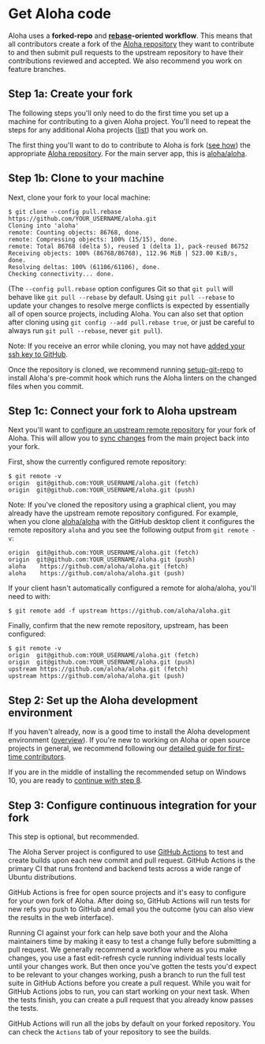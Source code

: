 # Get Aloha code

Aloha uses a **forked-repo** and **[rebase][gitbook-rebase]-oriented
workflow**. This means that all contributors create a fork of the [Aloha
repository][github-aloha] they want to contribute to and then submit pull
requests to the upstream repository to have their contributions reviewed and
accepted. We also recommend you work on feature branches.

## Step 1a: Create your fork

The following steps you'll only need to do the first time you set up a machine
for contributing to a given Aloha project. You'll need to repeat the steps for
any additional Aloha projects ([list][github-aloha]) that you work on.

The first thing you'll want to do to contribute to Aloha is fork ([see
how][github-help-fork]) the appropriate [Aloha repository][github-aloha]. For
the main server app, this is [aloha/aloha][github-aloha-aloha].

## Step 1b: Clone to your machine

Next, clone your fork to your local machine:

```console
$ git clone --config pull.rebase https://github.com/YOUR_USERNAME/aloha.git
Cloning into 'aloha'
remote: Counting objects: 86768, done.
remote: Compressing objects: 100% (15/15), done.
remote: Total 86768 (delta 5), reused 1 (delta 1), pack-reused 86752
Receiving objects: 100% (86768/86768), 112.96 MiB | 523.00 KiB/s, done.
Resolving deltas: 100% (61106/61106), done.
Checking connectivity... done.
```

(The `--config pull.rebase` option configures Git so that `git pull`
will behave like `git pull --rebase` by default. Using
`git pull --rebase` to update your changes to resolve merge conflicts
is expected by essentially all of open source projects, including
Aloha. You can also set that option after cloning using
`git config --add pull.rebase true`, or just be careful to always run
`git pull --rebase`, never `git pull`).

Note: If you receive an error while cloning, you may not have [added your ssh
key to GitHub][github-help-add-ssh-key].

Once the repository is cloned, we recommend running
[setup-git-repo][aloha-rtd-tools-setup] to install Aloha's pre-commit
hook which runs the Aloha linters on the changed files when you
commit.

## Step 1c: Connect your fork to Aloha upstream

Next you'll want to [configure an upstream remote
repository][github-help-conf-remote] for your fork of Aloha. This will allow
you to [sync changes][github-help-sync-fork] from the main project back into
your fork.

First, show the currently configured remote repository:

```console
$ git remote -v
origin  git@github.com:YOUR_USERNAME/aloha.git (fetch)
origin  git@github.com:YOUR_USERNAME/aloha.git (push)
```

Note: If you've cloned the repository using a graphical client, you may already
have the upstream remote repository configured. For example, when you clone
[aloha/aloha][github-aloha-aloha] with the GitHub desktop client it configures
the remote repository `aloha` and you see the following output from
`git remote -v`:

```console
origin  git@github.com:YOUR_USERNAME/aloha.git (fetch)
origin  git@github.com:YOUR_USERNAME/aloha.git (push)
aloha    https://github.com/aloha/aloha.git (fetch)
aloha    https://github.com/aloha/aloha.git (push)
```

If your client hasn't automatically configured a remote for aloha/aloha, you'll
need to with:

```console
$ git remote add -f upstream https://github.com/aloha/aloha.git
```

Finally, confirm that the new remote repository, upstream, has been configured:

```console
$ git remote -v
origin  git@github.com:YOUR_USERNAME/aloha.git (fetch)
origin  git@github.com:YOUR_USERNAME/aloha.git (push)
upstream https://github.com/aloha/aloha.git (fetch)
upstream https://github.com/aloha/aloha.git (push)
```

## Step 2: Set up the Aloha development environment

If you haven't already, now is a good time to install the Aloha development environment
([overview][aloha-rtd-dev-overview]). If you're new to working on Aloha or open
source projects in general, we recommend following our [detailed guide for
first-time contributors][aloha-rtd-dev-first-time].

If you are in the middle of installing the recommended setup on Windows 10,
you are ready to [continue with step 8](../development/setup-recommended.md#windows-10).

## Step 3: Configure continuous integration for your fork

This step is optional, but recommended.

The Aloha Server project is configured to use [GitHub Actions][github-actions]
to test and create builds upon each new commit and pull request.
GitHub Actions is the primary CI that runs frontend and backend
tests across a wide range of Ubuntu distributions.

GitHub Actions is free for open source projects and it's easy to
configure for your own fork of Aloha. After doing so, GitHub Actions
will run tests for new refs you push to GitHub and email you the outcome
(you can also view the results in the web interface).

Running CI against your fork can help save both your and the
Aloha maintainers time by making it easy to test a change fully before
submitting a pull request. We generally recommend a workflow where as
you make changes, you use a fast edit-refresh cycle running individual
tests locally until your changes work. But then once you've gotten
the tests you'd expect to be relevant to your changes working, push a
branch to run the full test suite in GitHub Actions before
you create a pull request. While you wait for GitHub Actions jobs
to run, you can start working on your next task. When the tests finish,
you can create a pull request that you already know passes the tests.

GitHub Actions will run all the jobs by default on your forked repository.
You can check the `Actions` tab of your repository to see the builds.

[gitbook-rebase]: https://git-scm.com/book/en/v2/Git-Branching-Rebasing
[github-help-add-ssh-key]: https://help.github.com/en/articles/adding-a-new-ssh-key-to-your-github-account
[github-help-conf-remote]: https://help.github.com/en/articles/configuring-a-remote-for-a-fork
[github-help-fork]: https://help.github.com/en/articles/fork-a-repo
[github-help-sync-fork]: https://help.github.com/en/articles/syncing-a-fork
[github-aloha]: https://github.com/aloha/
[github-aloha-aloha]: https://github.com/aloha/aloha/
[github-actions]: https://docs.github.com/en/actions
[aloha-rtd-dev-first-time]: ../development/setup-recommended.md
[aloha-rtd-dev-overview]: ../development/overview.md
[aloha-rtd-tools-setup]: aloha-tools.md#set-up-git-repo-script
